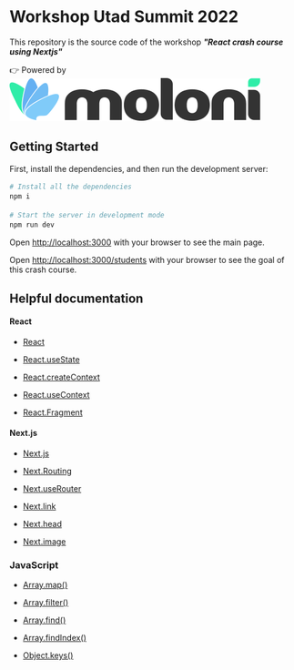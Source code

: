 # Workshop Utad Summit 2022

This repository is the source code of the workshop ***"React crash course using Nextjs"***

👉 Powered by ![Moloni logo](https://github.com/ricardotx/workshop-utad-summit-2022/blob/main/public/moloni-logo-black.svg)

## Getting Started

First, install the dependencies, and then run the development server:

```bash
# Install all the dependencies
npm i

# Start the server in development mode
npm run dev
```

Open [http://localhost:3000](http://localhost:3000) with your browser to see the main page.

Open [http://localhost:3000/students](http://localhost:3000/students) with your browser to see the goal of this crash course.

## Helpful documentation

#### React
- [React](https://reactjs.org/)

- [React.useState](https://reactjs.org/docs/hooks-reference.html#usestate)

- [React.createContext](https://reactjs.org/docs/context.html#reactcreatecontext)

- [React.useContext](https://reactjs.org/docs/hooks-reference.html#usecontext)

- [React.Fragment](https://reactjs.org/docs/fragments.html)

#### Next.js

- [Next.js](https://nextjs.org/)

- [Next.Routing](https://nextjs.org/docs/routing/introduction)

- [Next.useRouter](https://nextjs.org/docs/api-reference/next/router#userouter)

- [Next.link](https://nextjs.org/docs/api-reference/next/link)

- [Next.head](https://nextjs.org/docs/api-reference/next/head)

- [Next.image](https://nextjs.org/docs/api-reference/next/image)

### JavaScript

- [Array.map()](https://developer.mozilla.org/en-US/docs/Web/JavaScript/Reference/Global_Objects/Array/map)

- [Array.filter()](https://developer.mozilla.org/en-US/docs/Web/JavaScript/Reference/Global_Objects/Array/filter)

- [Array.find()](https://developer.mozilla.org/en-US/docs/Web/JavaScript/Reference/Global_Objects/Array/find)

- [Array.findIndex()](https://developer.mozilla.org/en-US/docs/Web/JavaScript/Reference/Global_Objects/Array/findIndex)

- [Object.keys()](https://developer.mozilla.org/en-US/docs/Web/JavaScript/Reference/Global_Objects/Object/keys)